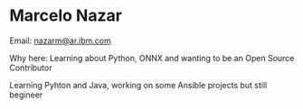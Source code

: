 # Marcelo Nazar

Email: nazarm@ar.ibm.com

Why here: Learning about Python, ONNX and wanting to be an Open Source Contributor

Learning Pyhton and Java, working on some Ansible projects but still begineer 
